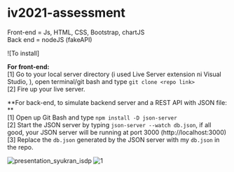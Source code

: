 # iv2021-assessment

Front-end = Js, HTML, CSS, Bootstrap, chartJS <br /> 
Back end = nodeJS (fakeAPI) <br /> 


![To install]

**For front-end:** <br /> 
[1] Go to your local server directory (i used Live Server extension ni Visual Studio, ), open terminal/git bash and type `git clone <repo link>` <br /> 
[2] Fire up your live server. <br /> 

**For back-end, to simulate backend server and a REST API with JSON file: **<br /> 
[1] Open up Git Bash and type `npm install -D json-server` <br /> 
[2] Start the JSON server by typing `json-server --watch db.json`, if all good, your JSON server will be running at port 3000 (http://localhost:3000) <br /> 
[3] Replace the `db.json` generated by the JSON server with my `db.json` in the repo. <br />

![presentation_syukran_isdp](https://user-images.githubusercontent.com/51852197/92442137-f810af00-f1e1-11ea-990a-6975f05a281d.jpg)
![1](https://user-images.githubusercontent.com/51852197/88816718-44360000-d1ef-11ea-933d-1b5e2ba762ae.PNG)


